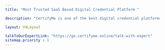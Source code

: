 ```yaml
---
title: "Most Trusted SaaS Based Digital Credential Platform "

description: "CertifyMe is one of the best digital credential platforms offering verifiable digital badges and digital certificates. Start your credentialing journey today."

layout: V4Layout

talkToOurExpertLink: "https://go.certifyme.online/talk-with-expert"
sitemap.priority : 1
---
```


